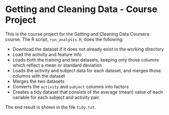 # Getting and Cleaning Data - Course Project

This is the course project for the Getting and Cleaning Data Coursera course.
The R script, `run_analysis.R`, does the following:

- Download the dataset if it does not already exist in the working directory
- Load the activity and feature info
- Loads both the training and test datasets, keeping only those columns which
   reflect a mean or standard deviation
- Loads the activity and subject data for each dataset, and merges those
   columns with the dataset
- Merges the two datasets
- Converts the `activity` and `subject` columns into factors
- Creates a tidy dataset that consists of the average (mean) value of each
   variable for each subject and activity pair.

The end result is shown in the file `tidy.txt`.